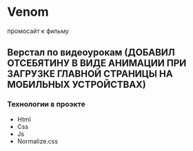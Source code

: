 # Venom
промосайт к фильму
## Верстал по видеоурокам (ДОБАВИЛ ОТСЕБЯТИНУ В ВИДЕ АНИМАЦИИ ПРИ ЗАГРУЗКЕ ГЛАВНОЙ СТРАНИЦЫ НА МОБИЛЬНЫХ УСТРОЙСТВАХ) 
###  Технологии в проэкте
- Html
- Css
- Js
- Normalize.css

